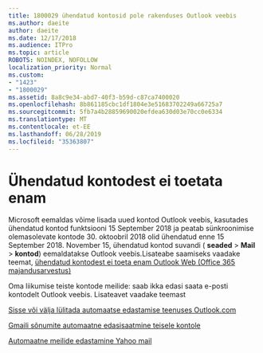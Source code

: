 ```yaml
---
title: 1800029 ühendatud kontosid pole rakenduses Outlook veebis
ms.author: daeite
author: daeite
ms.date: 12/17/2018
ms.audience: ITPro
ms.topic: article
ROBOTS: NOINDEX, NOFOLLOW
localization_priority: Normal
ms.custom:
- "1423"
- "1800029"
ms.assetid: 8a8c9e34-abd7-40f3-b59d-c87ca7400020
ms.openlocfilehash: 8b861185cbc1df1804e3e51683702249a66725a7
ms.sourcegitcommit: 5fb7a4b28859690020efdea630d03e70cc0e6334
ms.translationtype: MT
ms.contentlocale: et-EE
ms.lasthandoff: 06/28/2019
ms.locfileid: "35363807"
---
```

# <a name="connected-accounts-are-no-longer-supported"></a>Ühendatud kontodest ei toetata enam

Microsoft eemaldas võime lisada uued kontod Outlook veebis, kasutades ühendatud kontod funktsiooni 15 September 2018 ja peatab sünkroonimise olemasolevate kontode 30. oktoobril 2018 olid ühendatud enne 15 September 2018. November 15, ühendatud kontod suvandi ( **seaded** \> **Mail** \> **kontod**) eemaldatakse Outlook veebis.Lisateabe saamiseks vaadake teemat, [ühendatud kontodest ei toeta enam Outlook Web (Office 365 majandusarvestus)](https://support.office.com/article/Connected-accounts-is-no-longer-supported-in-Outlook-on-the-web-Office-365-for-business-accounts-5cc526bf-e928-4a99-8b9f-5e089df7d887)
  
Oma liikumise teiste kontode meilide: saab ikka edasi saata e-posti kontodelt Outlook veebis. Lisateavet vaadake teemast
  
[Sisse või välja lülitada automaatse edastamise teenuses Outlook.com](https://go.microsoft.com/fwlink/?linkid=2038346)
  
[Gmaili sõnumite automaatne edasisaatmine teisele kontole](https://support.google.com/mail/answer/10957?hl=en)
  
[Automaatne meilide edastamine Yahoo mail](https://help.yahoo.com/kb/SLN22028.mdl?guccounter=1)
  